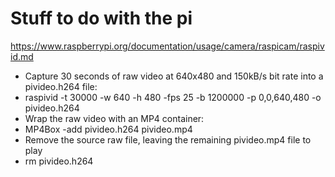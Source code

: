 # Stuff to do with the pi
https://www.raspberrypi.org/documentation/usage/camera/raspicam/raspivid.md
* Capture 30 seconds of raw video at 640x480 and 150kB/s bit rate into a pivideo.h264 file:
* raspivid -t 30000 -w 640 -h 480 -fps 25 -b 1200000 -p 0,0,640,480 -o pivideo.h264 
* Wrap the raw video with an MP4 container: 
* MP4Box -add pivideo.h264 pivideo.mp4
* Remove the source raw file, leaving the remaining pivideo.mp4 file to play
* rm pivideo.h264
